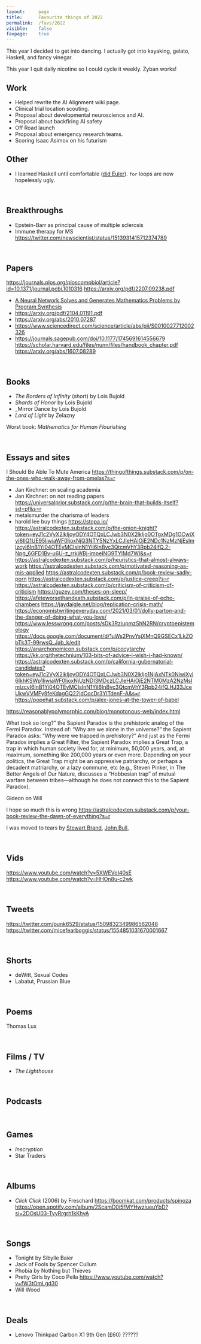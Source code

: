 ```yaml
---
layout:     page
title:      Favourite things of 2022
permalink:  /favs/2022
visible:    false
favpage:	true
---
```


This year I decided to get into dancing. I actually got into kayaking, gelato, Haskell, and fancy vinegar.

This year I quit daily nicotine so I could cycle it weekly. Zyban works!



## Work

* Helped rewrite the AI Alignment wiki page. 
* Clinical trial location scouting.
* Proposal about developmental neuroscience and AI.
* Proposal about backfiring AI safety
* Off Road launch 
* Proposal about emergency research teams.
* Scoring Isaac Asimov on his futurism


## Other 

* I learned Haskell until comfortable ([did Euler](https://github.com/g-leech/eulered/tree/master/haskell)). `for` loops are now hopelessly ugly.

<br>


## Breakthroughs

* Epstein-Barr as principal cause of multiple sclerosis
* Immune therapy for MS https://twitter.com/newscientist/status/1513931415712374789

<br>


## Papers

https://journals.plos.org/ploscompbiol/article?id=10.1371/journal.pcbi.1010316
https://arxiv.org/pdf/2207.09238.pdf
* [A Neural Network Solves and Generates Mathematics Problems by Program Synthesis](https://arxiv.org/abs/2112.15594)
* https://arxiv.org/pdf/2104.01191.pdf
* https://arxiv.org/abs/2010.07287
* https://www.sciencedirect.com/science/article/abs/pii/S0010027712002326
* https://journals.sagepub.com/doi/10.1177/1745691614556679
https://scholar.harvard.edu/files/nunn/files/handbook_chapter.pdf
https://arxiv.org/abs/1607.08289

<br>


## Books

* _The Borders of Infinity_ (short) by Lois Bujold
* _Shards of Honor_ by Lois Bujold
* _Mirror Dance by Lois Bujold
* _Lord of Light_ by Zelazny

Worst book: _Mathematics for Human Flourishing_

<br>


## Essays and sites

I Should Be Able To Mute America
https://thingofthings.substack.com/p/on-the-ones-who-walk-away-from-omelas?s=r
* Jan Kirchner: on scaling academia
* Jan Kirchner: on not reading papers
https://universalprior.substack.com/p/the-brain-that-builds-itself?sd=pf&s=r
* metaismurder the charisma of leaders
* harold lee buy things
https://stopa.io/
https://astralcodexten.substack.com/p/the-onion-knight?token=eyJ1c2VyX2lkIjoyODY4OTQxLCJwb3N0X2lkIjo0OTgxMDg1OCwiXyI6IlQ1UE95IiwiaWF0IjoxNjQ3NTY5NzYxLCJleHAiOjE2NDc1NzMzNjEsImlzcyI6InB1Yi04OTEyMCIsInN1YiI6InBvc3QtcmVhY3Rpb24ifQ.2-Npg_6GFD1Bv-u6U-z_rrkWBj-impeING9TYlMd7WI&s=r
https://astralcodexten.substack.com/p/heuristics-that-almost-always-work
https://astralcodexten.substack.com/p/motivated-reasoning-as-mis-applied
https://astralcodexten.substack.com/p/book-review-sadly-porn
https://astralcodexten.substack.com/p/justice-creep?s=r
https://astralcodexten.substack.com/p/criticism-of-criticism-of-criticism
https://guzey.com/theses-on-sleep/
https://afeteworsethandeath.substack.com/p/in-praise-of-echo-chambers
https://jaydaigle.net/blog/replication-crisis-math/
https://economistwritingeveryday.com/2021/03/01/dolly-parton-and-the-danger-of-doing-what-you-love/
https://www.lesswrong.com/posts/sDk3RziupmzShN2RN/cryptoepistemology
https://docs.google.com/document/d/1uWs2PnvYsjXMnQ9GSECx1LkZObTk3T-99rwsQ_Jab_k/edit
https://anarchonomicon.substack.com/p/cocytarchy
https://kk.org/thetechnium/103-bits-of-advice-i-wish-i-had-known/
https://astralcodexten.substack.com/p/california-gubernatorial-candidates?token=eyJ1c2VyX2lkIjoyODY4OTQxLCJwb3N0X2lkIjo1NjAxNTk0NiwiXyI6IkhKSWp1IiwiaWF0IjoxNjUzNDI3MDczLCJleHAiOjE2NTM0MzA2NzMsImlzcyI6InB1Yi04OTEyMCIsInN1YiI6InBvc3QtcmVhY3Rpb24ifQ.HJ33JceUkwVVMFy9feKdagGQ22jdCocDr3YlTdenF-A&s=r
https://popehat.substack.com/p/alex-jones-at-the-tower-of-babel

https://reasonablypolymorphic.com/blog/monotonous-web/index.html

What took so long?” the Sapient Paradox is the prehistoric analog of the Fermi Paradox. Instead of: “Why are we alone in the universe?” the Sapient Paradox asks: “Why were we trapped in prehistory?” And just as the Fermi Paradox implies a Great Filter, the Sapient Paradox implies a Great Trap, a trap in which human society lived for, at minimum, 50,000 years, and, at maximum, something like 200,000 years or even more. Depending on your politics, the Great Trap might be an oppressive patriarchy, or perhaps a decadent matriarchy, or a lazy commune, etc (e.g., Steven Pinker, in The Better Angels of Our Nature, discusses a “Hobbesian trap” of mutual warfare between tribes—although he does not connect this to the Sapient Paradox).

Gideon on Will

I hope so much this is wrong
https://astralcodexten.substack.com/p/your-book-review-the-dawn-of-everything?s=r

I was moved to tears by [Stewart Brand](https://www.worksinprogress.co/issue/the-maintenance-race/), [John Bull](https://twitter.com/garius/status/1550397462355009536), 

<br>

## Vids

https://www.youtube.com/watch?v=5XWEVoI40sE
https://www.youtube.com/watch?v=HHOn8u-c2wk

<br>

## Tweets

https://twitter.com/punk6529/status/1509832349986562048
https://twitter.com/micefearboggis/status/1554851031670001667

<br>

## Shorts

* deWitt, Sexual Codes
* Labatut, Prussian Blue

<br>

## Poems

Thomas Lux


<br>

## Films / TV

* _The Lighthouse_


<br>

## Podcasts



<br>

## Games

* _Inscryption_
* Star Traders

<br>

## Albums

* _Click Click_ (2006) by Freschard
https://boomkat.com/products/spinoza
https://open.spotify.com/album/2ScamD0i5fMYHwziueuYbD?si=2DOsU03-TyyRrgrh1kKhyA

<br>

## Songs

* Tonight by Sibylle Baier
* Jack of Fools by Spencer Cullum
* Phobia by Nothing but Thieves
* Pretty Girls by Coco Peila
https://www.youtube.com/watch?v=fW3tOmLgd30
* Will Wood

<br>

## Deals

* Lenovo Thinkpad Carbon X1 9th Gen (£60) ?????? 